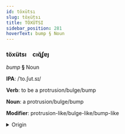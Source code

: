 ```yaml
---
id: töxütsı
slug: töxütsı
title: TÖXÜTSI
sidebar_position: 281
hoverText: bump § Noun
---
```


### töxütsı&emsp;<span kind="abugida">cıɋ̆ʄɐȷ</span>

*bump* **§** Noun

**IPA**: /ˈto.ʃut.sɪ/

**Verb**: to be a protrusion/bulge/bump

**Noun**: a protrusion/bulge/bump

**Modifier**: protrusion-like/bulge-like/bump-like

<details>
    <summary>Origin</summary>
    Japanese とっしゅつ tosshutsu [to̞ɕːɯ̟̊ᵝt͡sɨᵝ]<br/>
    <em>Japonic Language Family</em>
</details>